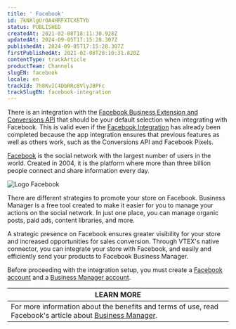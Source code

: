 ```yaml
---
title: ' Facebook'
id: 7kNXlgUr0A4HRFXTCX8TYb
status: PUBLISHED
createdAt: 2021-02-08T18:11:30.928Z
updatedAt: 2024-09-05T17:15:28.307Z
publishedAt: 2024-09-05T17:15:28.307Z
firstPublishedAt: 2021-02-08T20:10:31.820Z
contentType: trackArticle
productTeam: Channels
slugEN: facebook
locale: en
trackId: 7h8KvIC4DbRRc8VlyJ8PFc
trackSlugEN: facebook-integration
---
```


<div class = "alert alert-info">
There is an integration with the <a href= "https://help.vtex.com/en/tracks/integracao-com-o-facebook-business-extension--2hS3ANSZ7vlHCcba4h7k8D">Facebook Business Extension and Conversions API</a> that should be your default selection when integrating with Facebook. This is valid even if the <a href= "https://help.vtex.com/en/tracks/integracao-com-o-facebook--7h8KvIC4DbRRc8VlyJ8PFc">Facebook Integration</a> has already been completed because the app integration ensures that previous features as well as others work, such as the Conversions API and Facebook Pixels.
</div>

[Facebook](https://about.fb.com) is the social network with the largest number of users in the world. Created in 2004, it is the platform where more than three billion people connect and share information every day.

![Logo Facebook](//images.ctfassets.net/alneenqid6w5/O8m2gKVxHDZwdd3VAmixX/a7cccc844a32302789bff0768ec4c62f/facebook_logo_4.png)

There are different strategies to promote your store on Facebook. Business Manager is a free tool created to make it easier for you to manage your actions on the social network. In just one place, you can manage organic posts, paid ads, content libraries, and more.

A strategic presence on Facebook ensures greater visibility for your store and increased opportunities for sales conversion. Through VTEX's native connector, you can integrate your store with Facebook, and easily and efficiently send your products to Facebook Business Manager.

Before proceeding with the integration setup, you must create a [Facebook account](https://www.facebook.com/) and a [Business Manager account](https://business.facebook.com/business/help/1710077379203657?id=180505742745347).

|**LEARN MORE** |
| ---------- |
| For more information about the benefits and terms of use, read Facebook's article about [Business Manager](https://business.facebook.com/business/help/1710077379203657?id=180505742745347). |
